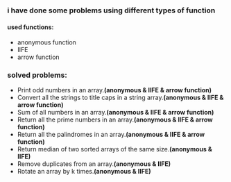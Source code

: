 ### i have done some problems using different types of function 
#### used functions:
 + anonymous function
 + IIFE
 + arrow function
### solved problems:
+ Print odd numbers in an array.**(anonymous & IIFE & arrow function)**
+ Convert all the strings to title caps in a string array.**(anonymous & IIFE & arrow function)**
+ Sum of all numbers in an array.**(anonymous & IIFE & arrow function)**
+ Return all the prime numbers in an array.**(anonymous & IIFE & arrow function)**
+ Return all the palindromes in an array.**(anonymous & IIFE & arrow function)**
+ Return median of two sorted arrays of the same size.**(anonymous & IIFE)**
+ Remove duplicates from an array.**(anonymous & IIFE)**
+ Rotate an array by k times.**(anonymous & IIFE)**
